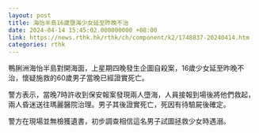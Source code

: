 ```yaml
---
layout: post
title: 海怡半島16歲墮海少女延至昨晚不治
date: 2024-04-14 15:45:02.000000000 +08:00
link: https://news.rthk.hk/rthk/ch/component/k2/1748837-20240414.htm
categories: rthk
---
```


鴨脷洲海怡半島對開海面，上星期四晚發生企圖自殺案，16歲少女延至昨晚不治，懷疑施救的60歲男子當晚已經證實死亡。

警方表示，當晚7時許收到保安報案發現兩人墮海，人員接報到場後將他們救起，兩人昏迷送往瑪麗醫院治理。男子其後證實死亡，死因有待驗屍後確定。

警方在現場並無檢獲遺書，初步調查相信這名男子試圖拯救少女時遇溺。
